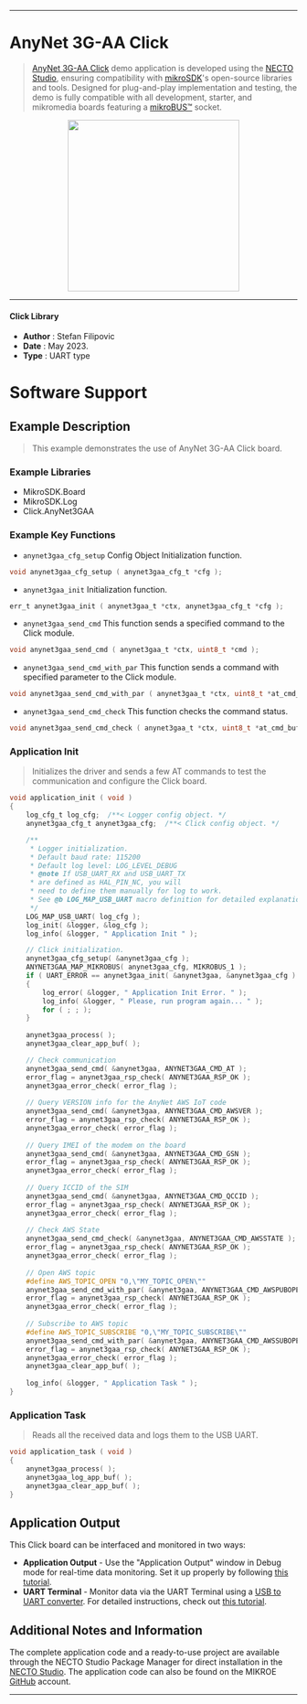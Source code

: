 
---
# AnyNet 3G-AA Click

> [AnyNet 3G-AA Click](https://www.mikroe.com/?pid_product=MIKROE-3145) demo application is developed using
the [NECTO Studio](https://www.mikroe.com/necto), ensuring compatibility with [mikroSDK](https://www.mikroe.com/mikrosdk)'s
open-source libraries and tools. Designed for plug-and-play implementation and testing, the demo is fully compatible with
all development, starter, and mikromedia boards featuring a [mikroBUS&trade;](https://www.mikroe.com/mikrobus) socket.

<p align="center">
  <img src="https://www.mikroe.com/?pid_product=MIKROE-3145&image=1" height=300px>
</p>

---

#### Click Library

- **Author**        : Stefan Filipovic
- **Date**          : May 2023.
- **Type**          : UART type

# Software Support

## Example Description

> This example demonstrates the use of AnyNet 3G-AA Click board.

### Example Libraries

- MikroSDK.Board
- MikroSDK.Log
- Click.AnyNet3GAA

### Example Key Functions

- `anynet3gaa_cfg_setup` Config Object Initialization function.
```c
void anynet3gaa_cfg_setup ( anynet3gaa_cfg_t *cfg );
```

- `anynet3gaa_init` Initialization function.
```c
err_t anynet3gaa_init ( anynet3gaa_t *ctx, anynet3gaa_cfg_t *cfg );
```

- `anynet3gaa_send_cmd` This function sends a specified command to the Click module.
```c
void anynet3gaa_send_cmd ( anynet3gaa_t *ctx, uint8_t *cmd );
```

- `anynet3gaa_send_cmd_with_par` This function sends a command with specified parameter to the Click module.
```c
void anynet3gaa_send_cmd_with_par ( anynet3gaa_t *ctx, uint8_t *at_cmd_buf, uint8_t *param_buf );
```

- `anynet3gaa_send_cmd_check` This function checks the command status.
```c
void anynet3gaa_send_cmd_check ( anynet3gaa_t *ctx, uint8_t *at_cmd_buf );
```

### Application Init

> Initializes the driver and sends a few AT commands to test the communication and configure the Click board.

```c
void application_init ( void ) 
{
    log_cfg_t log_cfg;  /**< Logger config object. */
    anynet3gaa_cfg_t anynet3gaa_cfg;  /**< Click config object. */

    /**
     * Logger initialization.
     * Default baud rate: 115200
     * Default log level: LOG_LEVEL_DEBUG
     * @note If USB_UART_RX and USB_UART_TX
     * are defined as HAL_PIN_NC, you will
     * need to define them manually for log to work.
     * See @b LOG_MAP_USB_UART macro definition for detailed explanation.
     */
    LOG_MAP_USB_UART( log_cfg );
    log_init( &logger, &log_cfg );
    log_info( &logger, " Application Init " );

    // Click initialization.
    anynet3gaa_cfg_setup( &anynet3gaa_cfg );
    ANYNET3GAA_MAP_MIKROBUS( anynet3gaa_cfg, MIKROBUS_1 );
    if ( UART_ERROR == anynet3gaa_init( &anynet3gaa, &anynet3gaa_cfg ) )
    {
        log_error( &logger, " Application Init Error. " );
        log_info( &logger, " Please, run program again... " );
        for ( ; ; );
    }
    
    anynet3gaa_process( );
    anynet3gaa_clear_app_buf( );

    // Check communication
    anynet3gaa_send_cmd( &anynet3gaa, ANYNET3GAA_CMD_AT );
    error_flag = anynet3gaa_rsp_check( ANYNET3GAA_RSP_OK );
    anynet3gaa_error_check( error_flag );
    
    // Query VERSION info for the AnyNet AWS IoT code
    anynet3gaa_send_cmd( &anynet3gaa, ANYNET3GAA_CMD_AWSVER );
    error_flag = anynet3gaa_rsp_check( ANYNET3GAA_RSP_OK );
    anynet3gaa_error_check( error_flag );
    
    // Query IMEI of the modem on the board
    anynet3gaa_send_cmd( &anynet3gaa, ANYNET3GAA_CMD_GSN );
    error_flag = anynet3gaa_rsp_check( ANYNET3GAA_RSP_OK );
    anynet3gaa_error_check( error_flag );
    
    // Query ICCID of the SIM
    anynet3gaa_send_cmd( &anynet3gaa, ANYNET3GAA_CMD_QCCID );
    error_flag = anynet3gaa_rsp_check( ANYNET3GAA_RSP_OK );
    anynet3gaa_error_check( error_flag );
    
    // Check AWS State
    anynet3gaa_send_cmd_check( &anynet3gaa, ANYNET3GAA_CMD_AWSSTATE );
    error_flag = anynet3gaa_rsp_check( ANYNET3GAA_RSP_OK );
    anynet3gaa_error_check( error_flag );
    
    // Open AWS topic
    #define AWS_TOPIC_OPEN "0,\"MY_TOPIC_OPEN\""
    anynet3gaa_send_cmd_with_par( &anynet3gaa, ANYNET3GAA_CMD_AWSPUBOPEN, AWS_TOPIC_OPEN );
    error_flag = anynet3gaa_rsp_check( ANYNET3GAA_RSP_OK );
    anynet3gaa_error_check( error_flag );
    
    // Subscribe to AWS topic
    #define AWS_TOPIC_SUBSCRIBE "0,\"MY_TOPIC_SUBSCRIBE\""
    anynet3gaa_send_cmd_with_par( &anynet3gaa, ANYNET3GAA_CMD_AWSSUBOPEN, AWS_TOPIC_SUBSCRIBE );
    error_flag = anynet3gaa_rsp_check( ANYNET3GAA_RSP_OK );
    anynet3gaa_error_check( error_flag );
    anynet3gaa_clear_app_buf( );
    
    log_info( &logger, " Application Task " );
}
```

### Application Task

> Reads all the received data and logs them to the USB UART.

```c
void application_task ( void ) 
{
    anynet3gaa_process( );
    anynet3gaa_log_app_buf( );
    anynet3gaa_clear_app_buf( );
}
```

## Application Output

This Click board can be interfaced and monitored in two ways:
- **Application Output** - Use the "Application Output" window in Debug mode for real-time data monitoring.
Set it up properly by following [this tutorial](https://www.youtube.com/watch?v=ta5yyk1Woy4).
- **UART Terminal** - Monitor data via the UART Terminal using
a [USB to UART converter](https://www.mikroe.com/click/interface/usb?interface*=uart,uart). For detailed instructions,
check out [this tutorial](https://help.mikroe.com/necto/v2/Getting%20Started/Tools/UARTTerminalTool).

## Additional Notes and Information

The complete application code and a ready-to-use project are available through the NECTO Studio Package Manager for 
direct installation in the [NECTO Studio](https://www.mikroe.com/necto). The application code can also be found on
the MIKROE [GitHub](https://github.com/MikroElektronika/mikrosdk_click_v2) account.

---
